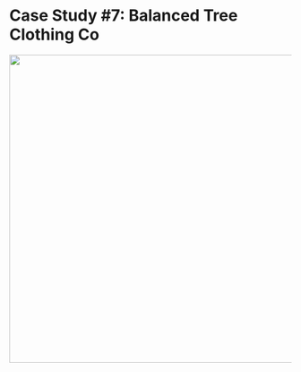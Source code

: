 # Case Study #7: Balanced Tree Clothing Co
<img src = "https://github.com/joycemok/8-Week-SQL-Challenge/assets/107952129/5f4e5ace-d863-4146-8ec7-754b29c75d6d" width = 550, height = 550>

